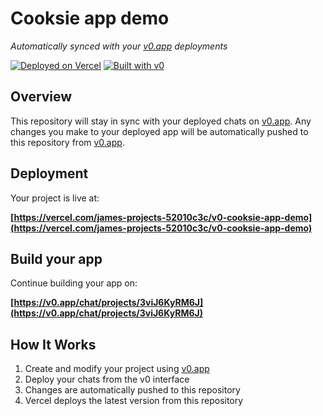 # Cooksie app demo

*Automatically synced with your [v0.app](https://v0.app) deployments*

[![Deployed on Vercel](https://img.shields.io/badge/Deployed%20on-Vercel-black?style=for-the-badge&logo=vercel)](https://vercel.com/james-projects-52010c3c/v0-cooksie-app-demo)
[![Built with v0](https://img.shields.io/badge/Built%20with-v0.app-black?style=for-the-badge)](https://v0.app/chat/projects/3viJ6KyRM6J)

## Overview

This repository will stay in sync with your deployed chats on [v0.app](https://v0.app).
Any changes you make to your deployed app will be automatically pushed to this repository from [v0.app](https://v0.app).

## Deployment

Your project is live at:

**[https://vercel.com/james-projects-52010c3c/v0-cooksie-app-demo](https://vercel.com/james-projects-52010c3c/v0-cooksie-app-demo)**

## Build your app

Continue building your app on:

**[https://v0.app/chat/projects/3viJ6KyRM6J](https://v0.app/chat/projects/3viJ6KyRM6J)**

## How It Works

1. Create and modify your project using [v0.app](https://v0.app)
2. Deploy your chats from the v0 interface
3. Changes are automatically pushed to this repository
4. Vercel deploys the latest version from this repository